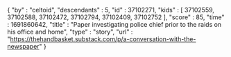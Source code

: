 {
  "by" : "celtoid",
  "descendants" : 5,
  "id" : 37102271,
  "kids" : [ 37102559, 37102588, 37102472, 37102794, 37102409, 37102752 ],
  "score" : 85,
  "time" : 1691860642,
  "title" : "Paper investigating police chief prior to the raids on his office and home",
  "type" : "story",
  "url" : "https://thehandbasket.substack.com/p/a-conversation-with-the-newspaper"
}
